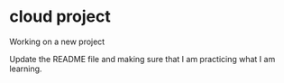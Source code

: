 # cloud project

Working on a new project

Update the README file and making sure that I am practicing what I am learning.

